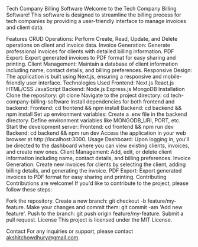 Tech Company Billing Software
Welcome to the Tech Company Billing Software! This software is designed to streamline the billing process for tech companies by providing a user-friendly interface to manage invoices and client data.

Features
CRUD Operations: Perform Create, Read, Update, and Delete operations on client and invoice data.
Invoice Generation: Generate professional invoices for clients with detailed billing information.
PDF Export: Export generated invoices to PDF format for easy sharing and printing.
Client Management: Maintain a database of client information including name, contact details, and billing preferences.
Responsive Design: The application is built using Next.js, ensuring a responsive and mobile-friendly user interface.
Technologies Used
Frontend:
Next.js
React.js
HTML/CSS
JavaScript
Backend:
Node.js
Express.js
MongoDB
Installation
Clone the repository: git clone <repository-url>
Navigate to the project directory: cd tech-company-billing-software
Install dependencies for both frontend and backend:
Frontend: cd frontend && npm install
Backend: cd backend && npm install
Set up environment variables:
Create a .env file in the backend directory.
Define environment variables like MONGODB_URI, PORT, etc.
Start the development server:
Frontend: cd frontend && npm run dev
Backend: cd backend && npm run dev
Access the application in your web browser at http://localhost:3000.
Usage
Dashboard: Upon logging in, you'll be directed to the dashboard where you can view existing clients, invoices, and create new ones.
Client Management: Add, edit, or delete client information including name, contact details, and billing preferences.
Invoice Generation: Create new invoices for clients by selecting the client, adding billing details, and generating the invoice.
PDF Export: Export generated invoices to PDF format for easy sharing and printing.
Contributing
Contributions are welcome! If you'd like to contribute to the project, please follow these steps:

Fork the repository.
Create a new branch: git checkout -b feature/my-feature.
Make your changes and commit them: git commit -am 'Add new feature'.
Push to the branch: git push origin feature/my-feature.
Submit a pull request.
License
This project is licensed under the MIT License.

Contact
For any inquiries or support, please contact akshitchowdhury@gmail.com.
